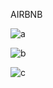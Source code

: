 AIRBNB

![a](https://user-images.githubusercontent.com/96586030/190922732-ad43754c-e8c9-47d2-aace-869dacefda98.png)



![b](https://user-images.githubusercontent.com/96586030/190922723-9b9c6b9f-e32f-4c96-b80b-7f9f6f15d862.png)



![c](https://user-images.githubusercontent.com/96586030/190922713-05102bb7-a8ae-437f-a693-57f6af42dbf8.png)


